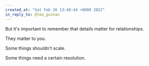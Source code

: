 ```yaml
---
created_at: "Sat Feb 26 13:40:44 +0000 2022"
in_reply_to: @leo_guinan
---
```


But it's important to remember that details matter for relationships.

They matter to you.

Some things shouldn't scale. 

Some things need a certain resolution.